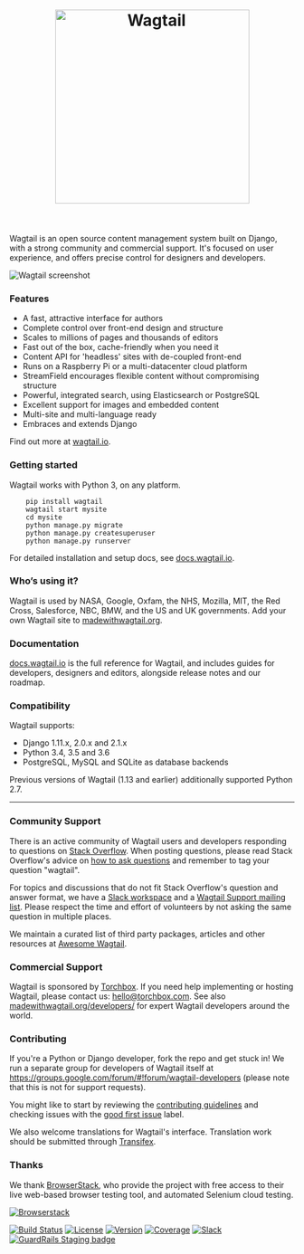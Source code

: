 <h1 align="center">
	<img width="343" src="https://cdn.rawgit.com/wagtail/wagtail/master/.github/wagtail.svg" alt="Wagtail">
	<br>
	<br>
</h1>

Wagtail is an open source content management system built on Django, with a strong community and commercial support. It's focused on user experience, and offers precise control for designers and developers.

![Wagtail screenshot](https://cdn.rawgit.com/wagtail/wagtail/master/.github/wagtail-screenshot-with-browser.png)

### Features

* A fast, attractive interface for authors
* Complete control over front-end design and structure
* Scales to millions of pages and thousands of editors
* Fast out of the box, cache-friendly when you need it
* Content API for 'headless' sites with de-coupled front-end
* Runs on a Raspberry Pi or a multi-datacenter cloud platform 
* StreamField encourages flexible content without compromising structure
* Powerful, integrated search, using Elasticsearch or PostgreSQL
* Excellent support for images and embedded content
* Multi-site and multi-language ready
* Embraces and extends Django

Find out more at [wagtail.io](https://wagtail.io/).

### Getting started

Wagtail works with Python 3, on any platform.

```
    pip install wagtail
    wagtail start mysite
    cd mysite
    python manage.py migrate
    python manage.py createsuperuser
    python manage.py runserver
```

For detailed installation and setup docs, see [docs.wagtail.io](http://docs.wagtail.io/).

### Who’s using it?

Wagtail is used by NASA, Google, Oxfam, the NHS, Mozilla, MIT, the Red Cross, Salesforce, NBC, BMW, and the US and UK governments. Add your own Wagtail site to [madewithwagtail.org](http://madewithwagtail.org).

### Documentation

[docs.wagtail.io](http://docs.wagtail.io/) is the full reference for Wagtail, and includes guides for developers, designers and editors, alongside release notes and our roadmap.

### Compatibility

Wagtail supports:

* Django 1.11.x, 2.0.x and 2.1.x
* Python 3.4, 3.5 and 3.6
* PostgreSQL, MySQL and SQLite as database backends

Previous versions of Wagtail (1.13 and earlier) additionally supported Python 2.7.

---

### Community Support

There is an active community of Wagtail users and developers responding to questions on [Stack Overflow](http://stackoverflow.com/questions/tagged/wagtail). When posting questions, please read Stack Overflow's advice on [how to ask questions](http://stackoverflow.com/help/how-to-ask) and remember to tag your question "wagtail".

For topics and discussions that do not fit Stack Overflow's question and answer format, we have a [Slack workspace](https://github.com/wagtail/wagtail/wiki/Slack) and a [Wagtail Support mailing list](https://groups.google.com/forum/#!forum/wagtail). Please respect the time and effort of volunteers by not asking the same question in multiple places.

We maintain a curated list of third party packages, articles and other resources at [Awesome Wagtail](https://github.com/springload/awesome-wagtail).

### Commercial Support

Wagtail is sponsored by [Torchbox](https://torchbox.com/). If you need help implementing or hosting Wagtail, please contact us: hello@torchbox.com. See also [madewithwagtail.org/developers/](https://madewithwagtail.org/developers/) for expert Wagtail developers around the world.

### Contributing

If you're a Python or Django developer, fork the repo and get stuck in! We run a separate group for developers of Wagtail itself at https://groups.google.com/forum/#!forum/wagtail-developers (please note that this is not for support requests).

You might like to start by reviewing the [contributing guidelines](http://docs.wagtail.io/en/latest/contributing/index.html) and checking issues with the [good first issue](https://github.com/wagtail/wagtail/labels/good%20first%20issue) label.

We also welcome translations for Wagtail's interface. Translation work should be submitted through [Transifex](https://www.transifex.com/projects/p/wagtail/).

### Thanks

We thank [BrowserStack](https://www.browserstack.com/), who provide the project with free access to their live web-based browser testing tool, and automated Selenium cloud testing.

[![Browserstack](https://cdn.rawgit.com/wagtail/wagtail/master/.github/browserstack-logo.svg)](https://www.browserstack.com/)

[![Build Status](https://api.travis-ci.org/wagtail/wagtail.svg?branch=master)](https://travis-ci.org/wagtail/wagtail)
[![License](https://img.shields.io/badge/license-BSD-blue.svg)](https://opensource.org/licenses/BSD-3-Clause)
[![Version](https://img.shields.io/pypi/v/wagtail.svg)](https://pypi.python.org/pypi/wagtail/) 
[![Coverage](http://codecov.io/github/wagtail/wagtail/coverage.svg?branch=master)](http://codecov.io/github/wagtail/wagtail?branch=master)
[![Slack](https://wagtail-slack.now.sh/badge.svg)](https://wagtail-slack.now.sh) [![GuardRails Staging badge](https://badges.staging.guardrails.io/fictional-tribble/wagtail--wagtail.svg)](https://www.staging.guardrails.io)